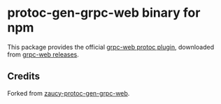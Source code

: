 # protoc-gen-grpc-web binary for npm

This package provides the official [grpc-web protoc plugin](https://github.com/grpc/grpc-web#code-generator-plugin), downloaded from [grpc-web releases](https://github.com/grpc/grpc-web/releases).

## Credits

Forked from [zaucy-protoc-gen-grpc-web](https://www.npmjs.com/package/zaucy-protoc-gen-grpc-web).
